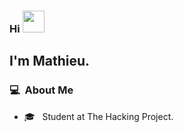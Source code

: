 ### Hi <img src="https://media.giphy.com/media/hvRJCLFzcasrR4ia7z/giphy.gif" width="35">

## I'm Mathieu.

### 💻 &nbsp;About Me 

- 🎓 &nbsp; Student at The Hacking Project.

<!--
**mathieustrosberg/mathieustrosberg** is a ✨ _special_ ✨ repository because its `README.md` (this file) appears on your GitHub profile.

Here are some ideas to get you started:

- 🔭 I’m currently working on ...
- 🌱 I’m currently learning ...
- 👯 I’m looking to collaborate on ...
- 🤔 I’m looking for help with ...
- 💬 Ask me about ...
- 📫 How to reach me: ...
- 😄 Pronouns: ...
- ⚡ Fun fact: ...
-->
